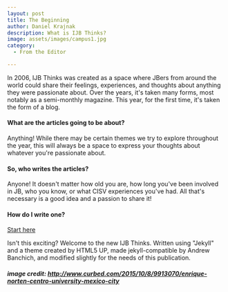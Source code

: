 ```yaml
---
layout: post
title: The Beginning
author: Daniel Krajnak
description: What is IJB Thinks?
image: assets/images/campus1.jpg
category:
  - From the Editor

---
```


In 2006, IJB Thinks was created as a space where JBers from around the world could share their feelings, experiences, and thoughts about anything they were passionate about.  Over the years, it's taken many forms, most notably as a semi-monthly magazine.  This year, for the first time, it's taken the form of a blog.  

#### What are the articles going to be about?
Anything!  While there may be certain themes we try to explore throughout the year, this will always be a space to express your thoughts about whatever you're passionate about.

#### So, who writes the articles?
Anyone! It doesn't matter how old you are, how long you've been involved in JB, who you know, or what CISV experiences you've had.  All that's necessary is a good idea and a passion to share it!

#### How do I write one?
[Start here](/write-an-article)


Isn't this exciting?  Welcome to the new IJB Thinks.  Written using "Jekyll" and a theme created by HTML5 UP, made jekyll-compatible by Andrew Banchich, and modified slightly for the needs of this publication.

##### image credit: http://www.curbed.com/2015/10/8/9913070/enrique-norten-centro-university-mexico-city
